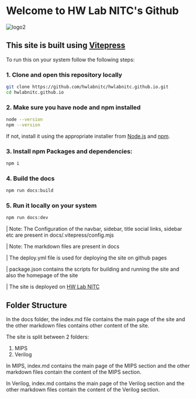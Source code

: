 # Welcome to HW Lab NITC's Github

![logo2](https://github.com/user-attachments/assets/c6961905-4e9b-4b60-b973-ff40707bb8cb)

## This site is built using [Vitepress](https://vitepress.dev/)

To run this on your system follow the following steps:

### 1. Clone and open this repository locally

  ```sh
  git clone https://github.com/hwlabnitc/hwlabnitc.github.io.git
  cd hwlabnitc.github.io
  ```

### 2. Make sure you have node and npm installed

  ```sh
  node --version
  npm --version
  ```  

  If not, install it using the appropriate installer from [Node.js](https://nodejs.org/en/)
  and [npm](https://www.npmjs.com/get-npm).

### 3. Install npm Packages and dependencies:

```sh
npm i
```

### 4. Build the docs

```sh
npm run docs:build
```

### 5. Run it locally on your system

```sh
npm run docs:dev
```

| Note: The Configuration of the navbar, sidebar, title social links, sidebar etc are present in docs/.vitepress/config.mjs

| Note: The markdown files are present in docs

| The deploy.yml file is used for deploying the site on github pages

| package.json contains the scripts for building and running the site and also the homepage of the site

| The site is deployed on [HW Lab NITC](https://hwlabnitc.github.io/)

## Folder Structure

In the docs folder, the index.md file contains the main page of the site and the other markdown files contains other content of the site.

The site is split between 2 folders:

1. MIPS
2. Verilog

In MIPS, index.md contains the main page of the MIPS section and the other markdown files contain the content of the MIPS section.

In Verilog, index.md contains the main page of the Verilog section and the other markdown files contain the content of the Verilog section.


